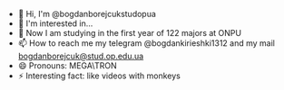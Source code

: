 - 👋 Hi, I'm @bogdanborejcukstudopua
- 👀 I'm interested in...
- 🌱 Now I am studying in the first year of 122 majors at ONPU
- 📫 How to reach me my telegram @bogdankirieshki1312 and my mail bogdanborejcuk@stud.op.edu.ua
- 😄 Pronouns: MEGA\TRON
- ⚡ Interesting fact: like videos with monkeys
